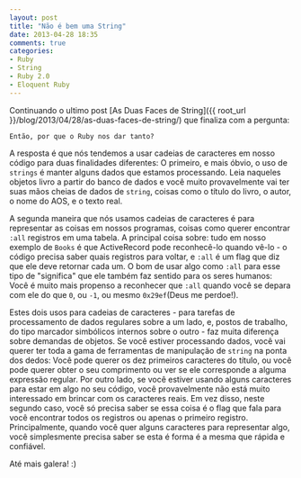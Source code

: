 ```yaml
---
layout: post
title: "Não é bem uma String"
date: 2013-04-28 18:35
comments: true
categories:
- Ruby
- String
- Ruby 2.0
- Eloquent Ruby
---
```

<!--more-->
Continuando o ultimo post [As Duas Faces de String]({{ root_url }}/blog/2013/04/28/as-duas-faces-de-string/)
que finaliza com a pergunta:

    Então, por que o Ruby nos dar tanto?

A resposta é que nós tendemos a usar cadeias de caracteres em nosso código para duas finalidades diferentes:
O primeiro, e mais óbvio, o uso de `strings` é manter alguns dados que estamos processando. Leia naqueles
objetos livro a partir do banco de dados e você muito provavelmente vai ter suas mãos cheias de dados de
`string`, coisas como o título do livro, o autor, o nome do AOS, e o texto real.

A segunda maneira que nós usamos cadeias de caracteres é para representar as coisas em nossos programas,
coisas como querer encontrar `:all` registros em uma tabela. A principal coisa sobre: ​​tudo em nosso exemplo
de `Books` é que ActiveRecord pode reconhecê-lo quando vê-lo - o código precisa saber quais registros para
voltar, e `:all` é um flag que diz que ele deve retornar cada um. O bom de usar algo como `:all` para esse
tipo de "significa" que ele também faz sentido para os seres humanos: Você é muito mais propenso a reconhecer
que `:all` quando você se depara com ele do que `0`, ou `-1`, ou mesmo `0x29ef`(Deus me perdoe!).

Estes dois usos para cadeias de caracteres - para tarefas de processamento de dados regulares sobre a
um lado, e, postos de trabalho, do tipo marcador simbólicos internos sobre o outro - faz muita
diferença sobre demandas de objetos. Se você estiver processando dados, você vai querer ter toda a gama de
ferramentas de manipulação de `string` na ponta dos dedos: Você pode querer os dez primeiros caracteres do
título, ou você pode querer obter o seu comprimento ou ver se ele corresponde a alguma expressão regular. Por
outro lado, se você estiver usando alguns caracteres para estar em algo no seu código, você provavelmente não
está muito interessado em brincar com os caracteres reais. Em vez disso, neste segundo caso, você só precisa
saber se essa coisa é o flag que fala para você encontrar todos os registros ou apenas o primeiro registro.
Principalmente, quando você quer alguns caracteres para representar algo, você simplesmente precisa saber se
esta é forma é a mesma que rápida e confiável.

Até mais galera! :)